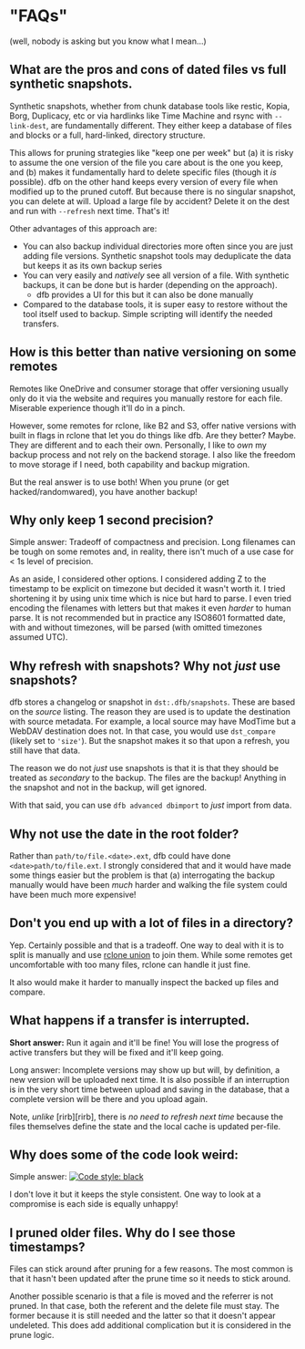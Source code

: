# "FAQs"

(well, nobody is asking but you know what I mean...)

## What are the pros and cons of dated files vs full synthetic snapshots.

Synthetic snapshots, whether from chunk database tools like restic, Kopia, Borg, Duplicacy, etc or via hardlinks like Time Machine and rsync with `--link-dest`, are fundamentally different. They either keep a database of files and blocks or a full, hard-linked, directory structure.

This allows for pruning strategies like "keep one per week" but (a) it is risky to assume the one version of the file you care about is the one you keep, and (b) makes it fundamentally hard to delete specific files (though it *is* possible). dfb on the other hand keeps every version of every file when modified up to the pruned cutoff. But because there is no singular snapshot, you can delete at will. Upload a large file by accident? Delete it on the dest and run with `--refresh` next time. That's it!

Other advantages of this approach are:

- You can also backup individual directories more often since you are just adding file versions. Synthetic snapshot tools may deduplicate the data but keeps it as its own backup series
- You can very easily and *natively* see all version of a file. With synthetic backups, it can be done but is harder (depending on the approach).
    - dfb provides a UI for this but it can also be done manually
- Compared to the database tools, it is super easy to restore without the tool itself used to backup. Simple scripting will identify the needed transfers.

## How is this better than native versioning on some remotes

Remotes like OneDrive and consumer storage that offer versioning usually only do it via the website and requires you manually restore for each file. Miserable experience though it'll do in a pinch.

However, some remotes for rclone, like B2 and S3, offer native versions with built in flags in rclone that let you do things like dfb. Are they better? Maybe. They are different and to each their own. Personally, I like to *own* my backup process and not rely on the backend storage. I also like the freedom to move storage if I need, both capability and backup migration.

But the real answer is to use both! When you prune (or get hacked/randomwared), you have another backup!

## Why only keep 1 second precision?

Simple answer: Tradeoff of compactness and precision. Long filenames can be tough on some remotes and, in reality, there isn't much of a use case for < 1s level of precision.

As an aside, I considered other options. I considered adding Z to the timestamp to be explicit on timezone but decided it wasn't worth it. I tried shortening it by using unix time which is nice but hard to parse. I even tried encoding the filenames with letters but
that makes it even *harder* to human parse. It is not recommended but in practice any ISO8601 formatted date, with and without timezones, will be parsed (with omitted timezones assumed UTC).

## Why refresh with snapshots? Why not *just* use snapshots?

dfb stores a changelog or snapshot in `dst:.dfb/snapshots`. These are based on the *source* listing. The reason they are used is to update the destination with source metadata. For example, a local source may have ModTime but a WebDAV destination does not. In that case, you would use `dst_compare` (likely set to `'size'`). But the snapshot makes it so that upon a refresh, you still have that data. 

The reason we do not *just* use snapshots is that it is that they should be treated as *secondary* to the backup. The files are the backup! Anything in the snapshot and not in the backup, will get ignored.

With that said, you can use `dfb advanced dbimport` to *just* import from data.

## Why not use the date in the root folder?

Rather than `path/to/file.<date>.ext`, dfb could have done `<date>path/to/file.ext`. I strongly considered that and it would have made some things easier but the problem is that (a) interrogating the backup manually would have been *much* harder and walking the file system could have been much more expensive!

## Don't you end up with a lot of files in a directory?

Yep. Certainly possible and that is a tradeoff. One way to deal with it is to split is manually and use [rclone union](https://rclone.org/union/) to join them. While some remotes get uncomfortable with too many files, rclone can handle it just fine.

It also would make it harder to manually inspect the backed up files and compare.

## What happens if a transfer is interrupted.

**Short answer:** Run it again and it'll be fine! You will lose the progress of active transfers but they will be fixed and it'll keep going.

Long answer: Incomplete versions may show up but will, by definition, a new version will be uploaded next time. It is also possible if an interruption is in the very short time between upload and saving in the database, that a complete version will be there and you upload again.

Note, *unlike* [rirb][rirb], there is *no need to refresh next time* because the files themselves define the state and the local cache is updated per-file.

## Why does some of the code look weird:

Simple answer: [![Code style: black](https://img.shields.io/badge/code%20style-black-000000.svg)](https://github.com/psf/black)

I don't love it but it keeps the style consistent. One way to look at a compromise is each side is equally unhappy!

## I pruned older files. Why do I see those timestamps?

Files can stick around after pruning for a few reasons. The most common is that it hasn't been updated after the prune time so it needs to stick around.

Another possible scenario is that a file is moved and the referrer is not pruned. In that case, both the referent and the delete file must stay. The former because it is still needed and the latter so that it doesn't appear undeleted. This does add additional complication but it is considered in the prune logic.